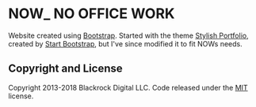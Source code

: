 # NOW_ NO OFFICE WORK

Website created using [Bootstrap](http://getbootstrap.com/). Started with the theme [Stylish Portfolio](http://startbootstrap.com/template-overviews/stylish-portfolio/), created by [Start Bootstrap](http://startbootstrap.com/), but I've since modified it to fit NOWs needs.

## Copyright and License

Copyright 2013-2018 Blackrock Digital LLC. Code released under the [MIT](https://github.com/BlackrockDigital/startbootstrap-stylish-portfolio/blob/gh-pages/LICENSE) license.
